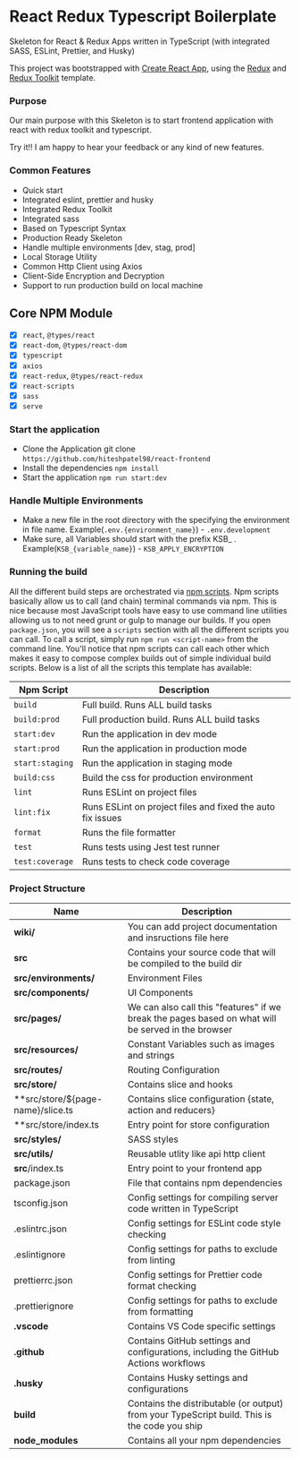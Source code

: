 # React Redux Typescript Boilerplate

Skeleton for React & Redux Apps written in TypeScript (with integrated SASS, ESLint, Prettier, and Husky)

This project was bootstrapped with [Create React App](https://github.com/facebook/create-react-app), using the [Redux](https://redux.js.org/) and [Redux Toolkit](https://redux-toolkit.js.org/) template.

### Purpose

Our main purpose with this Skeleton is to start frontend application with react with redux toolkit and typescript.

Try it!! I am happy to hear your feedback or any kind of new features.

### Common Features

- Quick start
- Integrated eslint, prettier and husky
- Integrated Redux Toolkit
- Integrated sass
- Based on Typescript Syntax
- Production Ready Skeleton
- Handle multiple environments [dev, stag, prod]
- Local Storage Utility
- Common Http Client using Axios
- Client-Side Encryption and Decryption
- Support to run production build on local machine

## Core NPM Module

- [x] `react`, `@types/react`
- [x] `react-dom`, `@types/react-dom`
- [x] `typescript`
- [x] `axios`
- [x] `react-redux`, `@types/react-redux`
- [x] `react-scripts`
- [x] `sass`
- [X] `serve` 

### Start the application

- Clone the Application git clone `https://github.com/hiteshpatel98/react-frontend`
- Install the dependencies `npm install`
- Start the application `npm run start:dev`

### Handle Multiple Environments

- Make a new file in the root directory with the specifying the environment in file name. Example(`.env.{environment_name}`) -  `.env.development`
- Make sure, all Variables should start with the prefix KSB_ . Example(`KSB_{variable_name}`) -  `KSB_APPLY_ENCRYPTION`


### Running the build

All the different build steps are orchestrated via [npm scripts](https://docs.npmjs.com/misc/scripts).
Npm scripts basically allow us to call (and chain) terminal commands via npm.
This is nice because most JavaScript tools have easy to use command line utilities allowing us to not need grunt or gulp to manage our builds.
If you open `package.json`, you will see a `scripts` section with all the different scripts you can call.
To call a script, simply run `npm run <script-name>` from the command line.
You'll notice that npm scripts can call each other which makes it easy to compose complex builds out of simple individual build scripts.
Below is a list of all the scripts this template has available:


| Npm Script | Description  |
| ------------------------- | ------------------------------------------------------------------------------------------------- |
| `build`                   | Full build. Runs ALL build tasks |
| `build:prod`                   | Full production build. Runs ALL build tasks |
| `start:dev`                   | Run the application in dev mode                                       |
| `start:prod`                   | Run the application in production mode                                       |
| `start:staging`                   | Run the application in staging mode                                       |
| `build:css`                   | Build the css for production environment                                         |
| `lint`                    | Runs ESLint on project files                                                                      |
| `lint:fix`                    | Runs ESLint on project files and fixed the auto fix issues                                                                     |
| `format`             | Runs the file formatter                                                              |
| `test`                    | Runs tests using Jest test runner                                                                 |
| `test:coverage`              | Runs tests to check code coverage                                                                          |


### Project Structure

| Name | Description |
| ------------------------ | --------------------------------------------------------------------------------------------- |
| **wiki/**                         | You can add project documentation and insructions file here |
| **src**                  | Contains your source code that will be compiled to the build dir                               |
| **src/environments/**                | Environment Files  |
| **src/components/**                | UI Components  |
| **src/pages/**                       | We can also call this "features" if we break the pages based on what will be served in the browser|
| **src/resources/**               | Constant Variables such as images and strings  |
| **src/routes/**               | Routing Configuration|
| **src/store/**               |  Contains slice and hooks |
| **src/store/${page-name}/slice.ts               |  Contains slice configuration {state, action and reducers} |
| **src/store/index.ts               |  Entry point for store configuration|
| **src/styles/**               | SASS styles |
| **src/utils/**               | Reusable utlity like api http client |
| **src**/index.ts        | Entry point to your frontend app                                                               |
| package.json             | File that contains npm dependencies
| tsconfig.json            | Config settings for compiling server code written in TypeScript                               |
| .eslintrc.json                | Config settings for ESLint code style checking                                                |
| .eslintignore            | Config settings for paths to exclude from linting                                             |
| prettierrc.json                | Config settings for Prettier code format checking                                                |
| .prettierignore            | Config settings for paths to exclude from formatting                                             |
| **.vscode**              | Contains VS Code specific settings                                                            |
| **.github**              | Contains GitHub settings and configurations, including the GitHub Actions workflows            |
| **.husky**              | Contains Husky settings and configurations            |
| **build**                 | Contains the distributable (or output) from your TypeScript build. This is the code you ship  |
| **node_modules**         | Contains all your npm dependencies                                                            |


